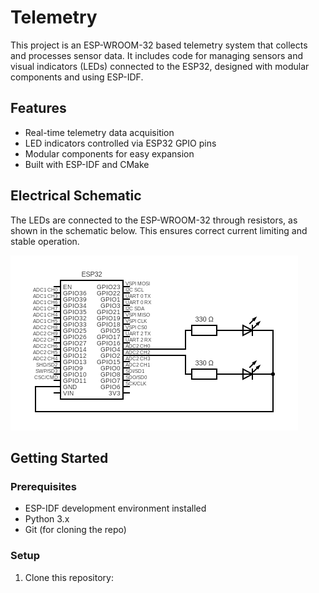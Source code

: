 # Telemetry
This project is an ESP-WROOM-32 based telemetry system that collects and processes sensor data. It includes code for managing sensors and visual indicators (LEDs) connected to the ESP32, designed with modular components and using ESP-IDF.

## Features
- Real-time telemetry data acquisition
- LED indicators controlled via ESP32 GPIO pins
- Modular components for easy expansion
- Built with ESP-IDF and CMake

## Electrical Schematic
The LEDs are connected to the ESP-WROOM-32 through resistors, as shown in the schematic below. This ensures correct current limiting and stable operation.

![Step 1](circuit_esp_telemetry.png)


## Getting Started
### Prerequisites
- ESP-IDF development environment installed
- Python 3.x
- Git (for cloning the repo)

### Setup
1. Clone this repository:




